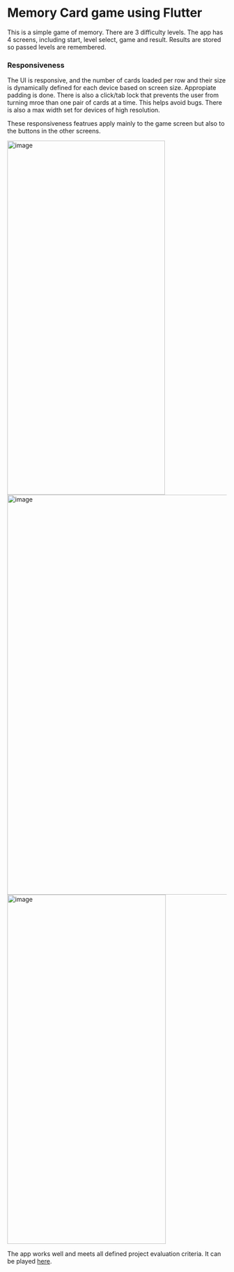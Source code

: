 # Memory Card game using Flutter

This is a simple game of memory. There are 3 difficulty levels. The app has 4 screens, including start, level select, game and result. Results are stored so passed levels are remembered.

### Responsiveness

The UI is responsive, and the number of cards loaded per row and their size is dynamically defined for each device based on screen size. Appropiate padding is done. There is also a click/tab lock that prevents the user from turning mroe than one pair of cards at a time. This helps avoid bugs. There is also a max width set for devices of high resolution.


These responsiveness featrues apply mainly to the game screen but also to the buttons in the other screens.

<img width="362" height="811" alt="image" src="https://github.com/user-attachments/assets/63efe0a4-2a0b-40ad-ad11-8e3e98de1f93" />

<img width="1920" height="916" alt="image" src="https://github.com/user-attachments/assets/b0ac380a-5d48-4559-ba57-98b116570e14" />

<img width="364" height="800" alt="image" src="https://github.com/user-attachments/assets/df064933-8604-4e27-bc39-43666b7349a2" />



The app works well and meets all defined project evaluation criteria. It can be played [here](https://martinruddym.github.io/Flutter-Card-Game/).
